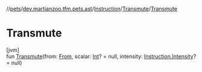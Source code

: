 //[pets](../../../../index.md)/[dev.martianzoo.tfm.pets.ast](../../index.md)/[Instruction](../index.md)/[Transmute](index.md)/[Transmute](-transmute.md)

# Transmute

[jvm]\
fun [Transmute](-transmute.md)(from: [From](../../-from/index.md), scalar: [Int](https://kotlinlang.org/api/latest/jvm/stdlib/kotlin/-int/index.html)? = null, intensity: [Instruction.Intensity](../-intensity/index.md)? = null)
